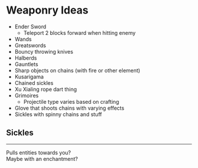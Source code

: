 # Weaponry Ideas
 - Ender Sword
   - Teleport 2 blocks forward when hitting enemy
 - Wands
 - Greatswords
 - Bouncy throwing knives
 - Halberds
 - Gauntlets
 - Sharp objects on chains (with fire or other element)
 - Kusarigama
 - Chained sickles
 - Xu Xialing rope dart thing
 - Grimoires
   - Projectile type varies based on crafting
 - Glove that shoots chains with varying effects
 - Sickles with spinny chains and stuff

## Sickles

---
Pulls entities towards you?
<br>
Maybe with an enchantment?

